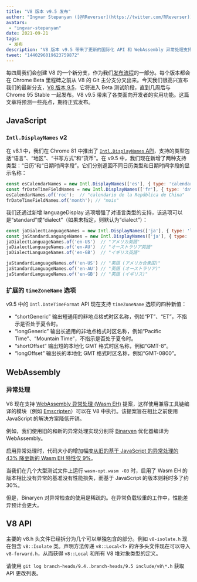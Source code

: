 ```yaml
---
title: "V8 版本 v9.5 发布"
author: "Ingvar Stepanyan ([@RReverser](https://twitter.com/RReverser))"
avatars: 
 - "ingvar-stepanyan"
date: 2021-09-21
tags: 
 - 发布
description: "V8 版本 v9.5 带来了更新的国际化 API 和 WebAssembly 异常处理支持。"
tweet: "1440296019623759872"
---
```

每四周我们会创建 V8 的一个新分支，作为我们[发布流程](https://v8.dev/docs/release-process)的一部分。每个版本都会在 Chrome Beta 里程碑之前从 V8 的 Git 主分支分叉出来。今天我们很高兴宣布我们的最新分支，[V8 版本 9.5](https://chromium.googlesource.com/v8/v8.git/+log/branch-heads/9.5)，它将进入 Beta 测试阶段，直到几周后与 Chrome 95 Stable 一起发布。V8 v9.5 带来了各类面向开发者的实用功能。这篇文章将预测一些亮点，期待正式发布。

<!--truncate-->
## JavaScript

### `Intl.DisplayNames` v2

在 v8.1 中，我们在 Chrome 81 中推出了 [`Intl.DisplayNames` API](https://v8.dev/features/intl-displaynames)，支持的类型包括“语言”、“地区”、“书写方式”和“货币”。在 v9.5 中，我们现在新增了两种支持类型：“日历”和“日期时间字段”。它们分别返回不同日历类型和日期时间字段的显示名称：

```js
const esCalendarNames = new Intl.DisplayNames(['es'], { type: 'calendar' });
const frDateTimeFieldNames = new Intl.DisplayNames(['fr'], { type: 'dateTimeField' });
esCalendarNames.of('roc');  // "calendario de la República de China"
frDateTimeFieldNames.of('month'); // "mois"
```

我们还通过新增 languageDisplay 选项增强了对语言类型的支持，该选项可以是“standard”或“dialect”（如果未指定，则默认为“dialect”）：

```js
const jaDialectLanguageNames = new Intl.DisplayNames(['ja'], { type: 'language' });
const jaStandardLanguageNames = new Intl.DisplayNames(['ja'], { type: 'language', languageDisplay: 'standard'});
jaDialectLanguageNames.of('en-US')  // "アメリカ英語"
jaDialectLanguageNames.of('en-AU')  // "オーストラリア英語"
jaDialectLanguageNames.of('en-GB')  // "イギリス英語"

jaStandardLanguageNames.of('en-US') // "英語 (アメリカ合衆国)"
jaStandardLanguageNames.of('en-AU') // "英語 (オーストラリア)"
jaStandardLanguageNames.of('en-GB') // "英語 (イギリス)"
```

### 扩展的 `timeZoneName` 选项

v9.5 中的 `Intl.DateTimeFormat` API 现在支持 `timeZoneName` 选项的四种新值：

- “shortGeneric” 输出短通用的非地点格式时区名称，例如“PT”、“ET”，不指示是否处于夏令时。
- “longGeneric” 输出长通用的非地点格式时区名称，例如“Pacific Time”、“Mountain Time”，不指示是否处于夏令时。
- “shortOffset” 输出短的本地化 GMT 格式时区名称，例如“GMT-8”。
- “longOffset” 输出长的本地化 GMT 格式时区名称，例如“GMT-0800”。

## WebAssembly

### 异常处理

V8 现在支持 [WebAssembly 异常处理 (Wasm EH)](https://github.com/WebAssembly/exception-handling/blob/master/proposals/exception-handling/Exceptions.md) 提案，这样使用兼容工具链编译的模块（例如 [Emscripten](https://emscripten.org/docs/porting/exceptions.html)）可以在 V8 中执行。该提案旨在相比之前使用 JavaScript 的解决方案降低开销。

例如，我们使用旧的和新的异常处理实现分别将 [Binaryen](https://github.com/WebAssembly/binaryen/) 优化器编译为 WebAssembly。

启用异常处理时，代码大小的增加幅度[从旧的基于 JavaScript 的异常处理的 43% 降至新的 Wasm EH 特性仅 9%](https://github.com/WebAssembly/exception-handling/issues/20#issuecomment-919716209)。

当我们在几个大型测试文件上运行 `wasm-opt.wasm -O3` 时，启用了 Wasm EH 的版本相比没有异常的基准没有性能损失，而基于 JavaScript 的版本则耗时多了约 30%。

但是，Binaryen 对异常检查的使用是稀疏的。在异常负载较重的工作中，性能差异预计会更大。

## V8 API

主要的 v8.h 头文件已经拆分为几个可以单独包含的部分。例如 `v8-isolate.h` 现在包含 `v8::Isolate` 类。声明方法传递 `v8::Local<T>` 的许多头文件现在可以导入 `v8-forward.h`，从而获得 `v8::Local` 和所有 V8 堆对象类型的定义。

请使用 `git log branch-heads/9.4..branch-heads/9.5 include/v8\*.h` 获取 API 更改列表。
